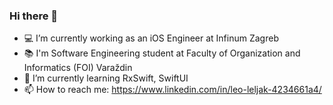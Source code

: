 ### Hi there 👋

- 💻 I’m currently working as an iOS Engineer at Infinum Zagreb
- 📚 I'm Software Engineering student at Faculty of Organization and Informatics (FOI) Varaždin
- 🌱 I’m currently learning RxSwift, SwiftUI 
- 📫 How to reach me: https://www.linkedin.com/in/leo-leljak-4234661a4/


